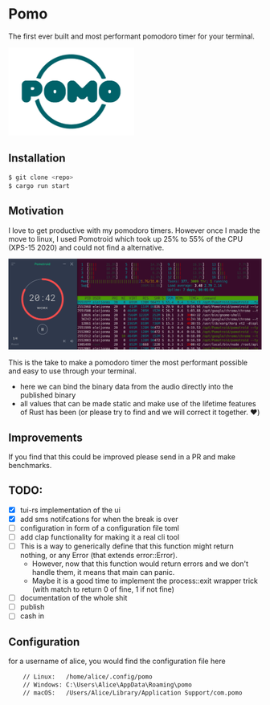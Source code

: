 # Pomo

The first ever built and most performant pomodoro timer for your terminal.

<img src="./images/pomo-logo-transparent.png" alt="drawing" width="250"/>

## Installation

```bash
$ git clone <repo>
$ cargo run start
```

## Motivation

I love to get productive with my pomodoro timers. However once I made the move to linux, I used Pomotroid which took up 25% to 55% of the CPU (XPS-15 2020) and could not find a alternative.

<img src="./images/pomotroid-cpu-usage.png" alt="drawing" width="550"/>

This is the take to make a pomodoro timer the most performant possible and easy to use through your terminal.

- here we can bind the binary data from the audio directly into the published binary
- all values that can be made static and make use of the lifetime features of Rust has been (or please try to find and we will correct it together. :heart:)

## Improvements

If you find that this could be improved please send in a PR and make benchmarks.

## TODO:

- [x] tui-rs implementation of the ui
- [x] add sms notifcations for when the break is over
- [ ] configuration in form of a configuration file toml
- [ ] add clap functionality for making it a real cli tool
- [ ] This is a way to generically define that this function might return nothing, or any Error (that extends error::Error).
  - However, now that this function would return errors and we don't handle them, it means that main can panic.
  - Maybe it is a good time to implement the process::exit wrapper trick (with match to return 0 of fine, 1 if not fine)
- [ ] documentation of the whole shit
- [ ] publish
- [ ] cash in

## Configuration

for a username of alice, you would find the configuration file here

```
    // Linux:   /home/alice/.config/pomo
    // Windows: C:\Users\Alice\AppData\Roaming\pomo
    // macOS:   /Users/Alice/Library/Application Support/com.pomo
```
